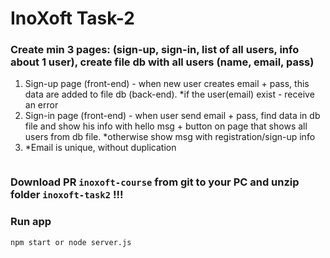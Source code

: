 # InoXoft Task-2

### Create min 3 pages: (sign-up, sign-in, list of all users, info about 1 user), create file db with all users (name, email, pass)

1. Sign-up page (front-end) - when new user creates email + pass, this data are added to file db (back-end). 
   *if the user(email) exist - receive an error
2. Sign-in page (front-end) - when user send email + pass, find data in db file and show his info with hello msg + button on page that shows all users from db file.
   *otherwise show msg with registration/sign-up info
3. *Email is unique, without duplication

``` 

```

### Download PR `inoxoft-course` from git to your PC and unzip folder `inoxoft-task2` !!!


### Run app
```
npm start or node server.js
```